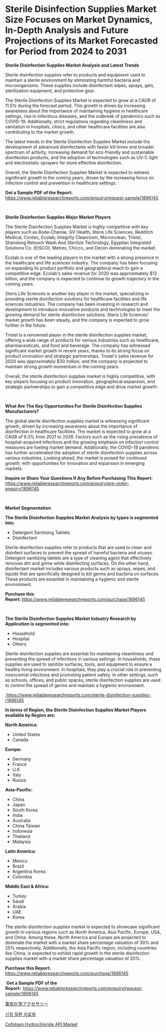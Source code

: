 <p><h1>Sterile Disinfection Supplies Market Size Focuses on Market Dynamics, In-Depth Analysis and Future Projections of its Market Forecasted for Period from 2024 to 2031</h1></p><p><strong>Sterile Disinfection Supplies Market Analysis and Latest Trends</strong></p>
<p><p>Sterile disinfection supplies refer to products and equipment used to maintain a sterile environment by eliminating harmful bacteria and microorganisms. These supplies include disinfectant wipes, sprays, gels, sterilization equipment, and protective gear.</p><p>The Sterile Disinfection Supplies Market is expected to grow at a CAGR of 11.5% during the forecast period. This growth is driven by increasing awareness about the importance of maintaining hygiene in healthcare settings, rise in infectious diseases, and the outbreak of pandemics such as COVID-19. Additionally, strict regulations regarding cleanliness and sanitation in hospitals, clinics, and other healthcare facilities are also contributing to the market growth.</p><p>The latest trends in the Sterile Disinfection Supplies Market include the development of advanced disinfectants with faster kill times and broader spectrum of activity, increasing demand for eco-friendly and sustainable disinfection products, and the adoption of technologies such as UV-C light and electrostatic sprayers for more effective disinfection.</p><p>Overall, the Sterile Disinfection Supplies Market is expected to witness significant growth in the coming years, driven by the increasing focus on infection control and prevention in healthcare settings.</p></p>
<p><strong>Get a Sample PDF of the Report:&nbsp;</strong> <a href="https://www.reliableresearchreports.com/enquiry/request-sample/1896145">https://www.reliableresearchreports.com/enquiry/request-sample/1896145</a></p>
<p>&nbsp;</p>
<p><strong>Sterile Disinfection Supplies Major Market Players</strong></p>
<p><p>The Sterile Disinfection Supplies Market is highly competitive with key players such as Bode-Chemie, GV Health, Steris Life Sciences, Redditch Medical, Contec, Ecolab, Integrity Cleanroom, Micronclean, Tristel, Shandong Retouch Wash And Sterilize Technology, Egyptian Integrated Solutions Co. (EISCO), Metrex, Chicco, and Decon dominating the market. </p><p>Ecolab is one of the leading players in the market with a strong presence in the healthcare and life sciences industry. The company has been focusing on expanding its product portfolio and geographical reach to gain a competitive edge. Ecolab's sales revenue for 2020 was approximately $12 billion, and the company is expected to continue its growth trajectory in the coming years.</p><p>Steris Life Sciences is another key player in the market, specializing in providing sterile disinfection solutions for healthcare facilities and life sciences industries. The company has been investing in research and development to introduce innovative products and technologies to meet the growing demand for sterile disinfection solutions. Steris Life Sciences' market growth has been steady, and the company is expected to grow further in the future.</p><p>Tristel is a renowned player in the sterile disinfection supplies market, offering a wide range of products for various industries such as healthcare, pharmaceuticals, and food and beverage. The company has witnessed significant market growth in recent years, thanks to its strong focus on product innovation and strategic partnerships. Tristel's sales revenue for 2020 was approximately $30 million, and the company is projected to maintain strong growth momentum in the coming years.</p><p>Overall, the sterile disinfection supplies market is highly competitive, with key players focusing on product innovation, geographical expansion, and strategic partnerships to gain a competitive edge and drive market growth.</p></p>
<p>&nbsp;</p>
<p><strong>What Are The Key Opportunities For Sterile Disinfection Supplies Manufacturers?</strong></p>
<p><p>The global sterile disinfection supplies market is witnessing significant growth, driven by increasing awareness about the importance of disinfection in healthcare facilities. The market is expected to grow at a CAGR of 6.3% from 2021 to 2028. Factors such as the rising prevalence of hospital-acquired infections and the growing emphasis on infection control measures are fueling market demand. Additionally, the COVID-19 pandemic has further accelerated the adoption of sterile disinfection supplies across various industries. Looking ahead, the market is poised for continued growth, with opportunities for innovation and expansion in emerging markets.</p></p>
<p><strong>Inquire or Share Your Questions If Any Before Purchasing This Report:</strong> <a href="https://www.reliableresearchreports.com/enquiry/pre-order-enquiry/1896145">https://www.reliableresearchreports.com/enquiry/pre-order-enquiry/1896145</a></p>
<p>&nbsp;</p>
<p><strong>Market Segmentation</strong></p>
<p><strong>The Sterile Disinfection Supplies Market Analysis by types is segmented into:</strong></p>
<p><ul><li>Detergent Sanitising Tablets</li><li>Disinfectant</li></ul></p>
<p><p>Sterile disinfection supplies refer to products that are used to clean and disinfect surfaces to prevent the spread of harmful bacteria and viruses. Detergent sanitizing tablets are a type of cleaning agent that effectively removes dirt and grime while disinfecting surfaces. On the other hand, disinfectant market includes various products such as sprays, wipes, and liquids that are specifically designed to kill germs and bacteria on surfaces. These products are essential in maintaining a hygienic and sterile environment.</p></p>
<p><strong>Purchase this Report:&nbsp;</strong><a href="https://www.reliableresearchreports.com/purchase/1896145">https://www.reliableresearchreports.com/purchase/1896145</a></p>
<p>&nbsp;</p>
<p><strong>The Sterile Disinfection Supplies Market Industry Research by Application is segmented into:</strong></p>
<p><ul><li>Household</li><li>Hospital</li><li>Others</li></ul></p>
<p><p>Sterile disinfection supplies are essential for maintaining cleanliness and preventing the spread of infections in various settings. In households, these supplies are used to sanitize surfaces, tools, and equipment to ensure a healthy living environment. In hospitals, they play a crucial role in preventing nosocomial infections and promoting patient safety. In other settings, such as schools, offices, and public spaces, sterile disinfection supplies are used to control the spread of germs and maintain a hygienic environment.</p></p>
<p><a href="https://www.reliableresearchreports.com/sterile-disinfection-supplies-r1896145">&nbsp;https://www.reliableresearchreports.com/sterile-disinfection-supplies-r1896145</a></p>
<p><strong>In terms of Region, the Sterile Disinfection Supplies Market Players available by Region are:</strong></p>
<p>
    <p> <strong> North America: </strong>
        <ul>
            <li>United States</li>
            <li>Canada</li>
        </ul>
        </p> 
    <p> <strong> Europe: </strong>
        <ul>
            <li>Germany</li>
            <li>France</li>
            <li>U.K.</li>
            <li>Italy</li>
            <li>Russia</li>
        </ul>
        </p> 
    <p> <strong> Asia-Pacific: </strong>
        <ul>
            <li>China</li>
            <li>Japan</li>
            <li>South Korea</li>
            <li>India</li>
            <li>Australia</li>
            <li>China Taiwan</li>
            <li>Indonesia</li>
            <li>Thailand</li>
            <li>Malaysia</li>
        </ul>
        </p> 
    <p> <strong> Latin America: </strong>
        <ul>
            <li>Mexico</li>
            <li>Brazil</li>
            <li>Argentina Korea</li>
            <li>Colombia</li>
        </ul>
        </p> 
    <p> <strong> Middle East & Africa: </strong>
        <ul>
            <li>Turkey</li>
            <li>Saudi</li>
            <li>Arabia</li>
            <li>UAE</li>
            <li>Korea</li>
        </ul>
    </p>
    </p>
<p><p>The sterile disinfection supplies market is expected to showcase significant growth in various regions such as North America, Asia Pacific, Europe, USA, and China. Among these, North America and Europe are projected to dominate the market with a market share percentage valuation of 30% and 25% respectively. Additionally, the Asia Pacific region, including countries like China, is expected to exhibit rapid growth in the sterile disinfection supplies market with a market share percentage valuation of 20%.</p></p>
<p><strong>Purchase this Report: </strong><a href="https://www.reliableresearchreports.com/purchase/1896145">https://www.reliableresearchreports.com/purchase/1896145</a></p>
<p>&nbsp;<strong>Get a Sample PDF of the Report:&nbsp;&nbsp;</strong><a href="https://www.reliableresearchreports.com/enquiry/request-sample/1896145">https://www.reliableresearchreports.com/enquiry/request-sample/1896145</a></p>
<p><strong></strong></p>
<p><p><a href="https://github.com/mohamedbakry57/Market-Research-Report-List-5/blob/main/5256237185892.md">電気化学アクセサリー</a></p><p><a href="https://github.com/laholand/Market-Research-Report-List-5/blob/main/61086001236.md">신장 질환 치료제</a></p><p><a href="https://github.com/anwarsahrul281/Market-Research-Report-List-1/blob/main/cefotiam-hydrochloride-api-market.md">Cefotiam Hydrochloride API Market</a></p></p>